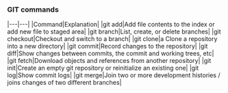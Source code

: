 ### GIT commands

|---|---|
|Command|Explanation|
|git add|Add file contents to the index or add new file to staged area|
|git branch|List, create, or delete branches|
|git checkout|Checkout and switch to a branch|
|git clone|a Clone a repository into a new directory|
|git commit|Record changes to the repository|
|git diff|Show changes between commits, the commit and working trees, etc|
|git fetch|Download objects and references from another repository|
|git init|Create an empty git repository or reinitialize an existing one|
|git log|Show commit logs|
|git merge|Join two or more development histories / joins changes of two different branches|